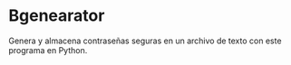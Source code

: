# Bgenearator
Genera y almacena contraseñas seguras en un archivo de texto con este programa en Python.
